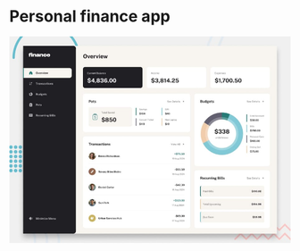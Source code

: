 # Personal finance app

![Design preview for the Personal finance app coding challenge](./preview.jpg)

